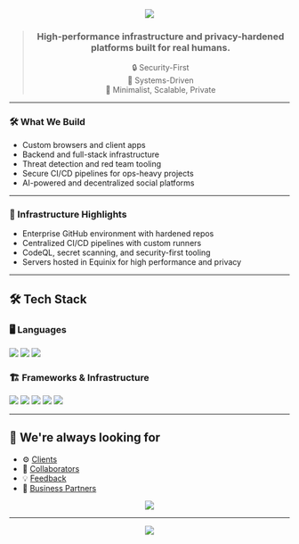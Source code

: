 <div align="center"> 
  <img src="https://capsule-render.vercel.app/api?type=waving&color=gradient&height=200&section=header&text=Fate%20Services&fontColor=ffffff&fontSize=50&animation=fadeIn" />

> ### High-performance infrastructure and privacy-hardened platforms built for **real humans**.
> 🔒 Security-First  
> 🧠 Systems-Driven  
> 🧊 Minimalist, Scalable, Private  

</div>

---

### 🛠️ What We Build
- Custom browsers and client apps  
- Backend and full-stack infrastructure  
- Threat detection and red team tooling  
- Secure CI/CD pipelines for ops-heavy projects  
- AI-powered and decentralized social platforms

---

### 📡 Infrastructure Highlights
- Enterprise GitHub environment with hardened repos  
- Centralized CI/CD pipelines with custom runners  
- CodeQL, secret scanning, and security-first tooling  
- Servers hosted in Equinix for high performance and privacy  

---

## 🛠️ Tech Stack

### 🖥️ Languages
<img src="https://img.shields.io/badge/JavaScript-F7DF1E&logo=javascript&logoColor=black" /> 
<img src="https://img.shields.io/badge/Kotlin-7F52FF&logo=kotlin&logoColor=white" /> 
<img src="https://img.shields.io/badge/Shell_Script-121011&logo=gnu-bash&logoColor=white" />

### 🏗️ Frameworks & Infrastructure
<img src="https://img.shields.io/badge/React-20232A&logo=react&logoColor=61DAFB" /> 
<img src="https://img.shields.io/badge/Express.js-000000&logo=express&logoColor=white" /> 
<img src="https://img.shields.io/badge/NGINX-009639&logo=nginx&logoColor=white" /> 
<img src="https://img.shields.io/badge/Git-F05032&logo=git&logoColor=white" />
<img src="https://img.shields.io/badge/Linux-FCC624&logo=linux&logoColor=black" /> 

---

## 🤝 We're always looking for

- ⚙️ [Clients](https://fateservices.co/)
- 🧠 [Collaborators](https://fateservices.co/)
- 💡 [Feedback](https://fateservices.co/)
- 🧭 [Business Partners](https://fateservices.co/business)
  
<p align="center">
  <a href="mailto:hello@fateservices.co">
    <img src="https://img.shields.io/badge/Email-Us-red&logo=gmail" />
  </a>
</p>  

---

<div align="center">
<img src="https://capsule-render.vercel.app/api?type=waving&color=gradient&height=120&section=footer"/>
</div>
